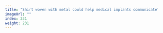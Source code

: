 ```yaml
---
title: "Shirt woven with metal could help medical implants communicate"
imageUrl: ""
index: 231
weight: 231
---
```


